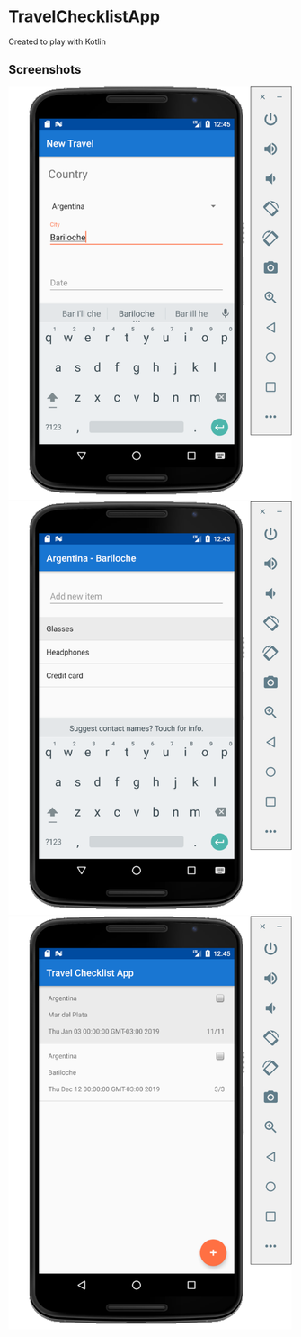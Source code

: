 # TravelChecklistApp

Created to play with Kotlin


## Screenshots

![new travel](screenshots/new_travel.png)
![items](screenshots/items.png)
![list travels](screenshots/list_travel.png)
